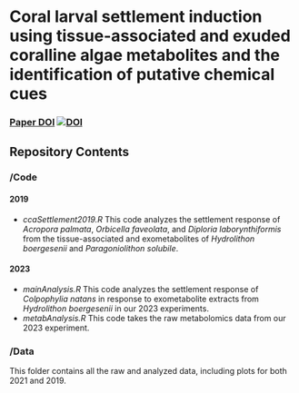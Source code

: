# Coral larval settlement induction using tissue-associated and exuded coralline algae metabolites and the identification of putative chemical cues
### [Paper DOI](https://doi.org/10.1098/rspb.2023.1476) [![DOI](https://zenodo.org/badge/599229933.svg)](https://zenodo.org/badge/latestdoi/599229933)


## Repository Contents
### /Code
#### 2019
- *ccaSettlement2019.R* This code analyzes the settlement response of *Acropora palmata*, *Orbicella faveolata*, and *Diploria laborynthiformis* from the tissue-associated and exometabolites of *Hydrolithon boergesenii* and *Paragoniolithon solubile*.

#### 2023
- *mainAnalysis.R* This code analyzes the settlement response of *Colpophylia natans* in response to exometabolite extracts from *Hydrolithon boergesenii* in our 2023 experiments.
- *metabAnalysis.R* This code takes the raw metabolomics data from our 2023 experiment.

### /Data
This folder contains all the raw and analyzed data, including plots for both 2021 and 2019.
